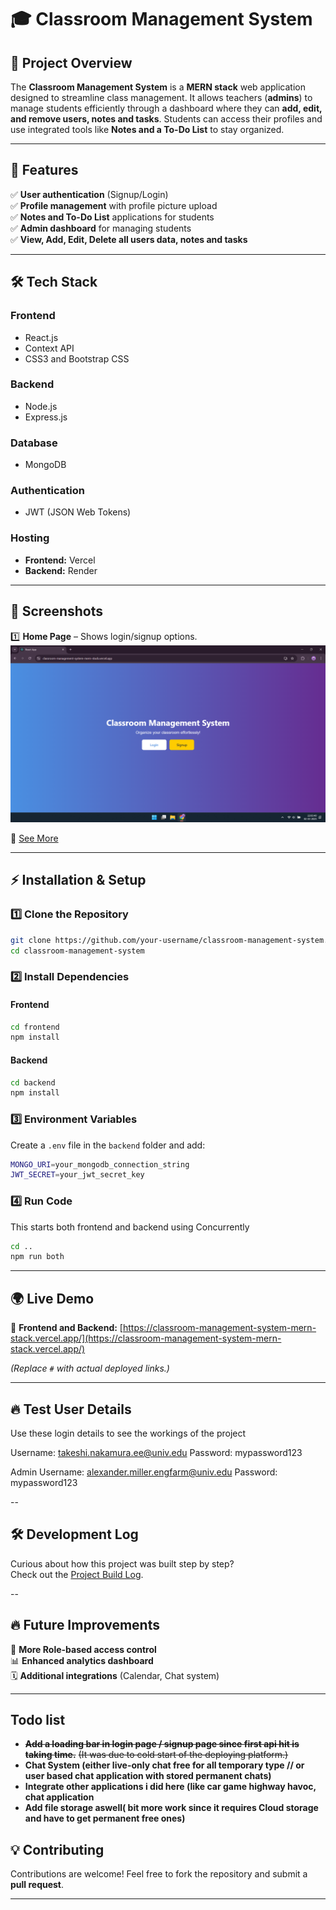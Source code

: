 # 🎓 Classroom Management System  

## 📌 Project Overview  

The **Classroom Management System** is a **MERN stack** web application designed to streamline class management. It allows teachers (**admins**) to manage students efficiently through a dashboard where they can **add, edit, and remove users, notes and tasks**. Students can access their profiles and use integrated tools like **Notes and a To-Do List** to stay organized.  

---

## 🚀 Features  

✅ **User authentication** (Signup/Login)  
✅ **Profile management** with profile picture upload  
✅ **Notes and To-Do List** applications for students  
✅ **Admin dashboard** for managing students  
✅ **View, Add, Edit, Delete all users data, notes and tasks**  
<!---✅ **Responsive and user-friendly UI**-->  

---

## 🛠️ Tech Stack  

### **Frontend**  
- React.js  
- Context API  
- CSS3 and Bootstrap CSS

### **Backend**  
- Node.js  
- Express.js  

### **Database**  
- MongoDB

### **Authentication**  
- JWT (JSON Web Tokens)  

### **Hosting**  
- **Frontend:** Vercel  
- **Backend:** Render  

---

## 📸 Screenshots  

1️⃣ **Home Page** – Shows login/signup options.  
   ![Home Page](./screenshots/homepage.png) 

🔗 [See More](/screenshots)  


---


## ⚡ Installation & Setup  

### 1️⃣ Clone the Repository  

```sh
git clone https://github.com/your-username/classroom-management-system.git
cd classroom-management-system
```

### 2️⃣ Install Dependencies  

#### Frontend  

```sh
cd frontend
npm install
```

#### Backend  

```sh
cd backend
npm install
```

### 3️⃣ Environment Variables  

Create a `.env` file in the `backend` folder and add:  

```sh
MONGO_URI=your_mongodb_connection_string
JWT_SECRET=your_jwt_secret_key
```
### 4️⃣ Run Code  
This  starts both frontend and backend using Concurrently

```sh
cd ..
npm run both
```

---

## 🌍 Live Demo  

🔗 **Frontend and Backend:** [https://classroom-management-system-mern-stack.vercel.app/](https://classroom-management-system-mern-stack.vercel.app/)  

_(Replace `#` with actual deployed links.)_  

---

## 🔥 Test User Details

Use these login details to see the workings of the project

Username: takeshi.nakamura.ee@univ.edu
Password: mypassword123

Admin Username: alexander.miller.engfarm@univ.edu
Password: mypassword123

--

## 🛠 Development Log

Curious about how this project was built step by step?  
Check out the [Project Build Log](./Dev_log.md).

--

## 🔥 Future Improvements  

🚀 **More Role-based access control**  
📊 **Enhanced analytics dashboard**  
🗓️ **Additional integrations** (Calendar, Chat system) 

---
## Todo list

- ~~**Add a loading bar in login page / signup page since first api hit is taking time.**~~ ~~(It was due to cold start of the deploying platform.)~~
- **Chat System (either live-only chat free for all temporary type // or user based chat application with stored permanent chats)**
- **Integrate other applications i did here (like car game highway havoc, chat application**
- **Add file storage aswell( bit more work since it requires Cloud storage and have to get permanent free ones)**



## 💡 Contributing  

Contributions are welcome! Feel free to fork the repository and submit a **pull request**.  

---
